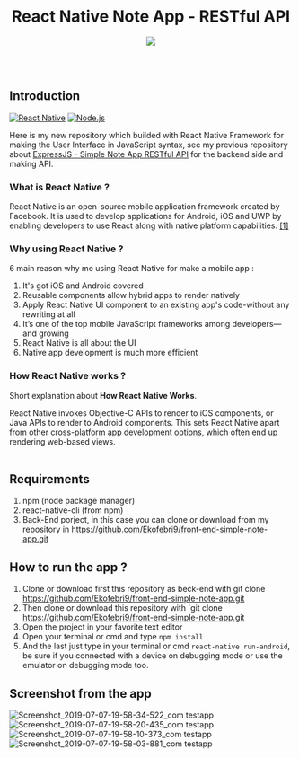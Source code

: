 <h1 align='center'>React Native Note App - RESTful API</h1>

<p align='center'>
  <a href='https://facebook.github.io/react-native/'>
  <img src='https://kreitech.io/blog/wp-content/uploads/2018/10/1_-NOQtyJAGQ1RNC3iVt_thA.png' />
  </a>
</p>

<br>
<br>

## Introduction
[![React Native](https://img.shields.io/badge/React%20Native-0.60-blue.svg?style=rounded-square)](https://facebook.github.io/react-native/)
[![Node.js](https://img.shields.io/badge/Node.js-v.10.16-green.svg?style=rounded-square)](https://nodejs.org/)

Here is my new repository which builded with React Native Framework for making the User Interface in JavaScript syntax, see my previous repository about [ExpressJS - Simple Note App RESTful API](https://github.com/andreferi3/ExpressJS-Simple-Note-App-RESTful-API/) for the backend side and making API.

### What is React Native ?
React Native is an open-source mobile application framework created by Facebook. It is used to develop applications for Android, iOS and UWP by enabling developers to use React along with native platform capabilities. [[1]](https://en.wikipedia.org/wiki/React_Native)

### Why using React Native ?
6 main reason why me using React Native for make a mobile app :

1. It's got iOS and Android covered
2. Reusable components allow hybrid apps to render natively
3. Apply React Native UI component to an existing app's code-without any rewriting at all
4. It’s one of the top mobile JavaScript frameworks among developers—and growing
5. React Native is all about the UI
6. Native app development is much more efficient

### How React Native works ?
Short explanation about **How React Native Works**.

React Native invokes Objective-C APIs to render to iOS components, or Java APIs to render to Android components. This sets React Native apart from other cross-platform app development options, which often end up rendering web-based views.
<br>
<br>
## Requirements
1. npm (node package manager)
2. react-native-cli (from npm)
3. Back-End porject, in this case you can clone or download from my repository in https://github.com/Ekofebri9/front-end-simple-note-app.git

## How to run the app ?
1. Clone or download first this repository as beck-end with git clone https://github.com/Ekofebri9/front-end-simple-note-app.git
2. Then clone or download this repository with `git clone https://github.com/Ekofebri9/front-end-simple-note-app.git
3. Open the project in your favorite text editor
4. Open your terminal or cmd and type `npm install`
5. And the last just type in your terminal or cmd `react-native run-android`, be sure if you connected with a device on debugging mode or use the emulator on debugging mode too.

## Screenshot from the app
![Screenshot_2019-07-07-19-58-34-522_com testapp](https://user-images.githubusercontent.com/50242300/60768904-aa874680-a0f3-11e9-871b-4a28bab63b4e.png)
![Screenshot_2019-07-07-19-58-20-435_com testapp](https://user-images.githubusercontent.com/50242300/60768905-aa874680-a0f3-11e9-99c6-2836d15e0253.png)
![Screenshot_2019-07-07-19-58-10-373_com testapp](https://user-images.githubusercontent.com/50242300/60768906-aa874680-a0f3-11e9-840a-38ec2448e7b7.png)
![Screenshot_2019-07-07-19-58-03-881_com testapp](https://user-images.githubusercontent.com/50242300/60768907-ab1fdd00-a0f3-11e9-8d93-165d8a760d55.png)
  
